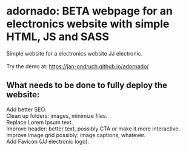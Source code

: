 # adornado: BETA webpage for an electronics website with simple HTML, JS and SASS

Simple website for a electronics website JJ electronic.<br><br>
Try the demo at: https://jan-ondruch.github.io/adornado/

## What needs to be done to fully deploy the website:
Add better SEO.<br>
Clean up folders: images, minimize files.<br>
Replace Lorem Ipsum text.<br>
Improve header: better text, possibly CTA or make it more interactive.<br>
Improve image grid possibly: image captions, whatever.<br>
Add Favicon (JJ electronic logo).
